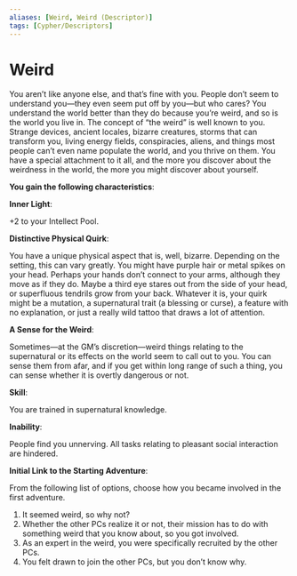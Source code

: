 ```yaml
---
aliases: [Weird, Weird (Descriptor)]
tags: [Cypher/Descriptors]
---
```


# Weird

You aren’t like anyone else, and that’s fine with you. People don’t seem to understand you—they even seem put off by you—but who cares? You understand the world better than they do because you’re weird, and so is the world you live in. The concept of “the weird” is well known to you. Strange devices, ancient locales, bizarre creatures, storms that can transform you, living energy fields, conspiracies, aliens, and things most people can’t even name populate the world, and you thrive on them. You have a special attachment to it all, and the more you discover about the weirdness in the world, the more you might discover about yourself.

**You gain the following characteristics**:

**Inner Light**:

+2 to your Intellect Pool.

**Distinctive Physical Quirk**:

You have a unique physical aspect that is, well, bizarre. Depending on the setting, this can vary greatly. You might have purple hair or metal spikes on your head. Perhaps your hands don’t connect to your arms, although they move as if they do. Maybe a third eye stares out from the side of your head, or superfluous tendrils grow from your back. Whatever it is, your quirk might be a mutation, a supernatural trait (a blessing or curse), a feature with no explanation, or just a really wild tattoo that draws a lot of attention.

**A Sense for the Weird**:

Sometimes—at the GM’s discretion—weird things relating to the supernatural or its effects on the world seem to call out to you. You can sense them from afar, and if you get within long range of such a thing, you can sense whether it is overtly dangerous or not.

**Skill**:

You are trained in supernatural knowledge.

**Inability**:

People find you unnerving. All tasks relating to pleasant social interaction are hindered.

**Initial Link to the Starting Adventure**:

From the following list of options, choose how you became involved in the first adventure.

1. It seemed weird, so why not?
2. Whether the other PCs realize it or not, their mission has to do with something weird that you know about, so you got involved.
3. As an expert in the weird, you were specifically recruited by the other PCs.
4. You felt drawn to join the other PCs, but you don’t know why.
